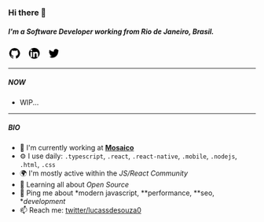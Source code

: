### Hi there 👋

##### I'm a **Software Developer** working from Rio de Janeiro, Brasil.

  <a href="https://github.com/lucassdesouza0" target="_blank">  <img  alt="Github Lucas Santos" width="22px" src="https://github.com/lucassdesouza0/me/blob/main/src/assets/icons/github.svg" style="background: white; padding: 2px; border-radius: 20px; margin-right: 10px;"/></a>
  <a href="https://www.linkedin.com/in/lucassdesouza0/" target="_blank">  <img  alt="Linkedin Lucas Santos" width="22px" src="https://github.com/lucassdesouza0/me/blob/main/src/assets/icons/linkedin.svg" style="background: white; padding: 2px; border-radius: 20px; margin-right: 10px;"/></a>
  <a href="https://twitter.com/lucassdesouza0" target="_blank">  <img  alt="Twitter Lucas Santos" width="22px"  src="https://github.com/lucassdesouza0/me/blob/main/src/assets/icons/twitter.svg" style="background: white; padding: 2px; border-radius: 20px; margin-right: 10px;"/></a>
<br/>
<hr/>

##### NOW

- WIP...

<hr/>

##### BIO

- 🏢 I'm currently working at **[Mosaico](https://www.mosaico.com.br/)**
- ⚙️ I use daily: `.typescript`, `.react`, `.react-native`, `.mobile`, `.nodejs`, `.html`, `.css`
- 🌍 I'm mostly active within the *JS/React Community*
- 🌱 Learning all about *Open Source*
- 💬 Ping me about *modern javascript, **performance, **seo, **development*
- 📫 Reach me: [twitter/lucassdesouza0](https://twitter.com/lucassdesouza0)
<!-- - ⚡ Fun fact: I'm a huge fan of Harry Potter -->
